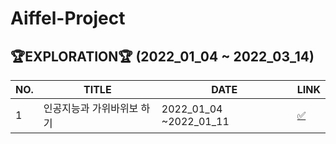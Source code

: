  # Aiffel-Project
 
 ## 🏆EXPLORATION🏆 (2022_01_04 ~ 2022_03_14)

| NO. | TITLE | DATE | LINK |
| ------ | ---------------------- | ---------------------- |----------- |
| 1 | 인공지능과 가위바위보 하기 | 2022_01_04 ~2022_01_11 | [✅](https://github.com/junnnn-a/Aiffel-Project/blob/main/Exploration/%5BEX_01%5Drock_scissor_paper/%5BEX_01%5DRock_Scissor_paper.ipynb)|
